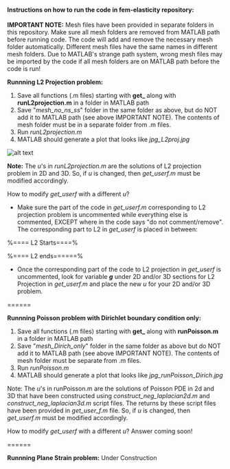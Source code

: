 #### Instructions on how to run the code in fem-elasticity repository:

**IMPORTANT NOTE:** 
Mesh files have been provided in separate folders in this repository. Make sure
all mesh folders are removed from MATLAB path before running code. The code will 
add and remove the necessary mesh folder automatically. Different mesh files have
the same names in different mesh folders. Due to MATLAB's strange path system, 
wrong mesh files may be imported by the code if all mesh folders are on MATLAB path 
before the code is run!

**Runnning L2 Projection problem:**

  1. Save all functions (.m files) starting with **get_** along with **runL2projection.m**
      in a folder in MATLAB path
  2. Save "_mesh_no_ns_ss_" folder in the same folder as above, but do NOT add it to
     MATLAB path (see above IMPORTANT NOTE). The contents of mesh folder must be 
     in a separate folder from .m files.
  3. Run _runL2projection.m_ 
  4. MATLAB should generate a plot that looks like _jpg_L2proj.jpg_

  ![alt text][L2]

   [L2]: https://github.com/ArashMehraban/fem-elasticity/jpg_L2proj.jpg "L2 projection"

 **Note:** The _u_'s in _runL2projection.m_ are the solutions of L2 projection problem in 2D
       and 3D. So, if _u_ is changed, then _get_userf.m_ must be modified accordingly.

  How to modify _get_userf_ with a different _u_?
 
  + Make sure the part of the code in _get_userf.m_ corresponding to L2 projection problem 
     is uncommented while everything else is commented, EXCEPT where in the code says 
     "do not comment/remove". The corresponding part to L2 in _get_userf_ is placed in between:

   %==== L2 Starts====%

   %==== L2 ends======% 

  + Once the corresponding part of the code to L2 projection in _get_userf_ is uncommented,
       look for variable _**g**_ under 2D and/or 3D sections for L2 Projection in _get_userf.m_ 
       and place the new _u_ for your 2D and/or 3D problem.

======

**Runnning Poisson problem with Dirichlet boundary condition only:**

   1. Save all functions (.m files) starting with **get_** along with **runPoisson.m**
      in a folder in MATLAB path
   2. Save "_mesh_Dirich_only_" folder in the same folder as above but do NOT add it to
     MATLAB path (see above IMPORTANT NOTE). The contents of mesh folder must be 
     separate from .m files.
   3. Run _runPoisson.m_ 
   4. MATLAB should generate a plot that looks like _jpg_runPoisson_Dirich.jpg_

 Note: The _u_'s in runPoisson.m are the solutions of Poisson PDE in 2d and 3D that 
       have been constructed using _construct_neg_laplacian2d.m_ and 
       _construct_neg_laplacian3d.m_ script files. The returns by these script files
       have been provided in _get_user_f.m_ file. So, if _u_ is changed, then _get_userf.m_ 
       must be modified accordingly.

  How to modify _get_userf_ with a different _u_?
  Answer coming soon!

======

**Runnning Plane Strain problem:**
   Under Construction


